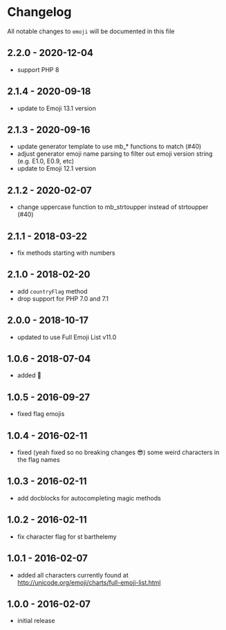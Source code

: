 # Changelog

All notable changes to `emoji` will be documented in this file

## 2.2.0 - 2020-12-04

- support PHP 8

## 2.1.4 - 2020-09-18

- update to Emoji 13.1 version

## 2.1.3 - 2020-09-16

- update generator template to use mb_* functions to match (#40)
- adjust generator emoji name parsing to filter out emoji version string (e.g. E1.0, E0.9, etc)
- update to Emoji 12.1 version

## 2.1.2 - 2020-02-07

- change uppercase function to mb_strtoupper instead of strtoupper (#40)

## 2.1.1 - 2018-03-22

- fix methods starting with numbers

## 2.1.0 - 2018-02-20

- add `countryFlag` method
- drop support for PHP 7.0 and 7.1

## 2.0.0 - 2018-10-17

- updated to use Full Emoji List v11.0

## 1.0.6 - 2018-07-04

- added 🦒

## 1.0.5 - 2016-09-27

- fixed flag emojis

## 1.0.4 - 2016-02-11

- fixed (yeah fixed so no breaking changes 😎) some weird characters in the flag names

## 1.0.3 - 2016-02-11

- add docblocks for autocompleting magic methods

## 1.0.2 - 2016-02-11

- fix character flag for st barthelemy

## 1.0.1 - 2016-02-07

- added all characters currently found at http://unicode.org/emoji/charts/full-emoji-list.html

## 1.0.0 - 2016-02-07

- initial release

